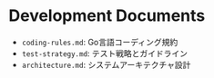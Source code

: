 # Development Documents

- `coding-rules.md`: Go言語コーディング規約
- `test-strategy.md`: テスト戦略とガイドライン
- `architecture.md`: システムアーキテクチャ設計
